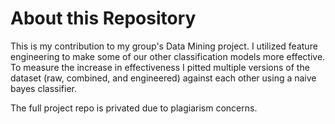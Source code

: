 # About this Repository

This is my contribution to my group's Data Mining project. I utilized feature engineering to make some of our other classification models more effective. To measure the increase in effectiveness I pitted multiple versions of the dataset (raw, combined, and engineered) against each other using a naive bayes classifier.

The full project repo is privated due to plagiarism concerns.
